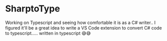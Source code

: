 # SharptoType
Working on Typescript and seeing how comfortable it is as a C# writer.. I figured it'll be a great idea to write a VS Code extension to convert C# code to typescript..... written in typescript 😅😅
